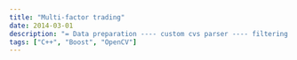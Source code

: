 ```yaml
---
title: "Multi-factor trading"
date: 2014-03-01
description: "= Data preparation ---- custom cvs parser ---- filtering data ---- checking for errors = Trading algorithm ---- identifying features ---- implementing random forest and other machine learning regression and classification algorithms = Testing ---- comparisons between strategies Tools: C++, Boost, OpenCV"
tags: ["C++", "Boost", "OpenCV"]
---
```

